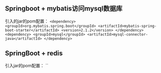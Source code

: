## Springboot + mybatis访问mysql数据库
引入的jar的pom配置：
`<dependency>
 <groupId>org.mybatis.spring.boot</groupId>
 <artifactId>mybatis-spring-boot-starter</artifactId>
 <version>2.1.2</version>
</dependency>
<dependency>
 <groupId>mysql</groupId>
 <artifactId>mysql-connector-java</artifactId>
</dependency>`

## SpringBoot + redis
引入jar的pom配置：
``